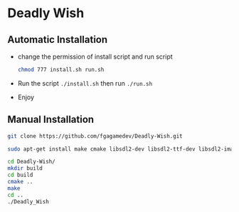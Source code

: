 # Deadly Wish

## Automatic Installation

* change the permission of install script and run script

    ```sh
    chmod 777 install.sh run.sh
    ```

* Run the script ```./install.sh``` then run ```./run.sh```

* Enjoy

## Manual Installation

```sh
git clone https://github.com/fgagamedev/Deadly-Wish.git

sudo apt-get install make cmake libsdl2-dev libsdl2-ttf-dev libsdl2-image-dev libsdl2-mixer-dev 

cd Deadly-Wish/
mkdir build 
cd build
cmake ..
make
cd ..
./Deadly_Wish
```


